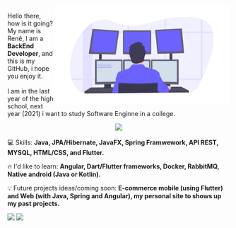 <img src="image.png" min-width="400px" max-width="400px" width="400px" align="right" alt="reness0 - image">

<p align="left">
  
  Hello there, how is it going? My name is Renê, I am a <strong>BackEnd Developer</strong>, and this is my GitHub, i hope you enjoy it.
  <br>
  <br>
  I am in the last year of the high school, next year (2021) i want to study Software Enginne in a college. 
</p>

<p align='center'>
  <a href="#"><img src="https://github-readme-stats.vercel.app/api/top-langs/?username=reness0&layout=compact" width="350"></a>
</p>


<p align="left">
  
  💻 Skills: <strong>Java, JPA/Hibernate, JavaFX, Spring Framwework, API REST, MYSQL, HTML/CSS, and Flutter.</strong>
</p>
<p align="left">
  🔥 I'd like to learn: <strong>Angular, Dart/Flutter frameworks, Docker, RabbitMQ, Native android (Java or Kotlin).</strong>
</p>
<p align="left">
 💡 Future projects ideas/coming soon: <strong>E-commerce mobile (using Flutter) and Web (with Java, Spring and Angular), my personal site to shows up my past projects. </strong>
</p>

<p align="left">
<a href="mailto:renejr.arraes286@gmail.com" alt="Gmail">
<img src="https://img.shields.io/badge/-Gmail-e34c41?style=flat-square&labelColor=e34c41&logo=gmail&logoColor=white&link=renejr.arraes286@gmail.com@gmail.com" /></a>
  
<a href="https://www.linkedin.com/in/renê-júnior-55901b198/" alt="Linkedin">
<img src="https://img.shields.io/badge/-Linkedin-blue?style=flat-square&logo=Linkedin&logoColor=white&link=https://www.linkedin.com/in/renê-júnior-55901b198/" /></a>
  

 
 
